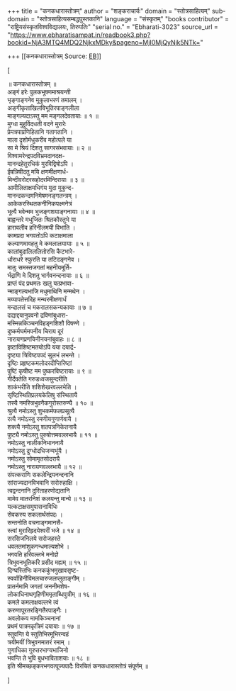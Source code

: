 +++
title = "कनकधारास्तोत्रम्"
author = "शङ्कराचार्यः"
domain = "स्तोत्रसाहित्यम्"
sub-domain = "स्तोत्रसाहित्यसम्बद्धपुस्तकानि"
language = "संस्कृतम्"
"books contributor" = "राष्ट्रियसंस्कृतविश्वविद्यालयः, तिरुपतिः"
"serial no." = "Ebharati-3023"
source_url = "https://www.ebharatisampat.in/readbook3.php?bookid=NjA3MTQ4MDQ2NjkxMDky&pageno=MjI0MjQyNjk5NTk="

+++
[[कनकधारास्तोत्रम्	Source: [EB](https://www.ebharatisampat.in/readbook3.php?bookid=NjA3MTQ4MDQ2NjkxMDky&pageno=MjI0MjQyNjk5NTk=)]]

\[



॥ कनकधारास्तोत्रम् ॥  
अङ्गं हरेः पुलकभूषणमाश्रयन्ती  
भृङ्गाङ्गनेव मुकुलाभरणं तमालम् ।  
अङ्गीकृताखिलविभूतिरपाङ्गलीला  
माङ्गल्यदाऽस्तु मम मङ्गलदेवतायाः ॥ १ ॥  
मुग्धा मुहुर्विदधती वदने मुरारेः  
प्रेमत्रपाप्रणिहितानि गतागतानि ।  
माला दृशोर्मधुकरीव महोत्पले या  
सा मे श्रियं दिशतु सागरसंभवायाः ॥ २ ॥  
विश्वामरेन्द्रपदविभ्रमदानदक्ष-  
मानन्दहेतुरधिकं मुरविद्विषोऽपि ।  
ईषन्निषीदतु मयि क्षणमीक्षणार्ध-  
मिन्दीवरोदरसहोदरमिन्दिरायाः ॥ ३ ॥  
आमीलिताक्षमधिगंय मुदा मुकुन्द-  
मानन्दकन्दमनिमेषमनङ्गतन्त्रम् ।  
आकेकरस्थितकनीनिकपक्ष्मनेत्रं  
भूत्यै भवेन्मम भुजङ्गशयाङ्गनायाः ॥ ४ ॥  
बाह्वन्तरे मधुजितः श्रितकौस्तुभे या  
हारावलीव हरिनीलमयी विभाति ।  
कामप्रदा भगवतोऽपि कटाक्षमाला  
कल्याणमावहतु मे कमलालयायाः ॥ ५ ॥  
कालांबुदालिललितोरसि कैटभारे-  
र्धाराधरे स्फुरति या तटिदङ्गनेव ।  
मातुः समस्तजगतां महनीयमूर्ति-  
र्भद्राणि मे दिशतु भार्गवनन्दनायाः ॥ ६ ॥  
प्राप्तं पंद प्रथमतः खलु यत्प्रभावा-  
न्माङ्गल्यभाजि मधुमाथिनि मन्मथेन ।  
मय्यापतेत्तदिह मन्थरमीक्षणार्धं  
मन्दालसं च मकरालसकन्यकायाः ॥ ७ ॥  
दद्याद्दयानुपवनो द्रविणांबुधारा-  
मस्मिन्नकिञ्चनविहङ्गशिशौ विषण्णे ।  
दुष्कर्मघर्ममपनीय चिराय दूरं  
नारायणप्रणयिनीनयनांबुवाहः ॥ ८ ॥  
इष्टाविशिष्टमतयोऽपि यया दयार्द्र-  
दृष्ट्या त्रिविष्टपपदं सुलभं लभन्ते ।  
दृष्टिः प्रहृष्टकमलोदरदीप्तिरिष्टां  
पुष्टिं कृषीष्ट मम पुष्करविष्टरायाः ॥ ९ ॥  
गीर्देवतेति गरुडध्वजसुन्दरीति  
शाकंभरीति शशिशेखरवल्लभेति ।  
सृष्टिस्थितिप्रलयकेलिषु संस्थितायै  
तस्यै नमस्त्रिभुवनैकगुरोस्तरुण्यै ॥ १० ॥  
श्रुत्यै नमोऽस्तु शुभकर्मफलप्रसूत्यै  
रत्यै नमोऽस्तु रमणीयगुणार्णवायै ।  
शक्त्यै नमोऽस्तु शतपत्रनिकेतनायै  
पुष्ट्यै नमोऽस्तु पुरुषोत्तमवल्लभायै ॥ ११ ॥  
नमोऽस्तु नालीकनिभाननायै  
नमोऽस्तु दुग्धोदधिजन्मभूंयै ।  
नमोऽस्तु सोमामृतसोदरायै  
नमोऽस्तु नारायणवल्लभायै ॥ १२ ॥  
संपत्कराणि सकलेन्द्रियनन्दनानि  
सांराज्यदानविभवानि सरोरुहाक्षि ।  
त्वद्वन्दनानि दुरिताहरणोद्यतानि  
मामेव मातरनिशं कलयन्तु मान्ये ॥ १३ ॥  
यत्कटाक्षसमुपासनाविधिः  
सेवकस्य सकलार्थसंपदः ।  
सन्तनोति वचनाङ्गमानसै-  
स्त्वां मुरारिहृदयेश्वरीं भजे ॥ १४ ॥  
सरसिजनिलये सरोजहस्ते  
धवलतमांशुकगन्धमाल्यशोभे ।  
भगवति हरिवल्लभे मनोज्ञे  
त्रिभुवनभूतिकरि प्रसीद मह्यम् ॥ १५ ॥  
दिग्घस्तिभिः कनककुंभमुखावसृष्ट-  
स्वर्वाहिनीविमलचारुजलप्लुताङ्गीम् ।  
प्रातर्नमामि जगतां जननीमशेष-  
लोकाधिनाथगृहिणीममृताब्धिपुत्रीम् ॥ १६ ॥  
कमले कमलाक्षवल्लभे त्वं  
करुणापूरतरङ्गितैरपाङ्गैः ।  
अवलोकय मामकिञ्चनानां  
प्रथमं पात्रमकृत्रिमं दयायाः ॥ १७ ॥  
स्तुवन्ति ये स्तुतिभिरमूभिरन्वहं  
त्रयीमयीं त्रिभुवनमातरं रमाम् ।  
गुणाधिका गुरुतरभाग्यभाजिनो  
भवन्ति ते भुवि बुधभाविताशयाः ॥ १८ ॥  
इति श्रीमच्छङ्करभगवत्पूज्यपादैः विरचितं कनकधारास्तोत्रं संपूर्णम् ॥  



\]
